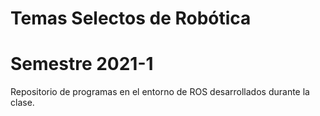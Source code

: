 # Temas Selectos de Robótica
# Semestre **2021-1**


Repositorio de programas en el entorno de ROS desarrollados durante la clase.
